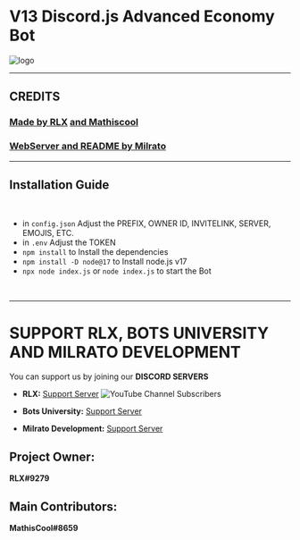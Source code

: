 # V13 Discord.js Advanced Economy Bot 
![logo](/main.jpg)

***
## CREDITS
### [**Made by RLX**](https://discord.com/invite/SN3mZPxjEW) [**and Mathiscool**](https://discord.io/botsuniversity)

### [**WebServer and README by Milrato**](https://support.milrato.eu)

***

## Installation Guide

<br/>

- in `config.json` Adjust the PREFIX, OWNER ID, INVITELINK, SERVER, EMOJIS, ETC.
- in `.env` Adjust the TOKEN
- `npm install` to Install the dependencies
- `npm install -D node@17` to Install node.js v17
- `npx node index.js` or `node index.js` to start the Bot

<br/>


***

# SUPPORT RLX, BOTS UNIVERSITY AND MILRATO DEVELOPMENT

You can support us by joining our **DISCORD SERVERS**
- **RLX:**
[Support Server](https://discord.com/invite/SN3mZPxjEW)
![YouTube Channel Subscribers](https://img.shields.io/youtube/channel/subscribers/UC3YKZAmjRJJMTUsYbhiAOAA?style=social)


- **Bots University:**
[Support Server](https://discord.io/botsuniversity)


- **Milrato Development:**
[Support Server](https://discord.gg/milrato)

## Project Owner:
**RLX#9279**


## Main Contributors:
**MathisCool#8659**
